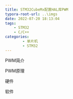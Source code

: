 ```yaml
---
title: STM32CubeMx配置HAL库PWM
typora-root-url: ..\imgs
date: 2022-07-20 18:13:04
tags: 
    - STM32
    - C/C++
categories: 
        - 单片机
        - STM32
---
```


PWM简介

PWM原理

硬件

软件
